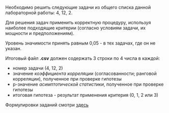 Необходимо решить следующие задачи из общего списка данной лабораторной работы: 4, 12, 2.
    
Для решения задач применить корректную процедуру, используя наиболее подходящие критерии (согласно условиям задачи, их мощности и предположениям).

Уровень значимости принять равным 0,05 - в тех задачах, где он не указан.
    
Итоговый файл **.csv** должен содержать 3 строки по 4 числа в каждой: 

* номер задачи (4, 12, 2)
* значение *коэффициента корреляции* (согласованности; ранговой корреляции), полученное при проверке гипотезы
* p-значение *асимптотической статистики*, полученное при проверке гипотезы
* итоговая гипотеза - результат применения критерия (0, 1, 2 или 3)

Формулировки заданий смотри [здесь](../_content/)